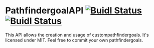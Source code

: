 # PathfindergoalAPI [![Buidl Status](https://img.shields.io/travis/yannicklamprecht/PathfindergoalAPI/release.svg?label=Release)]() [![Buidl Status](https://img.shields.io/travis/yannicklamprecht/PathfindergoalAPI/master.svg?label=Master)]()


This API allows the creation and usage of custompathfindergoals. It's licensed under MIT. Feel free to commit your own pathfindergoals.
